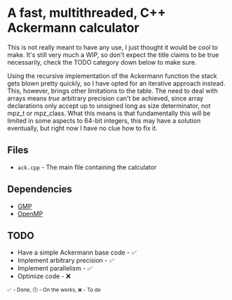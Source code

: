 # A fast, multithreaded, C++  Ackermann calculator

This is not really meant to have any use, I just thought it would be cool to
 make. It's still very much a WIP, so don't expect the title claims to be true
 necessarily, check the TODO category down below to make sure.

Using the recursive implementation of the Ackermann function the stack gets
blown pretty quickly, so I have opted for an iterative approach instead. This,
however, brings other limitations to the table. The need to deal with arrays
 means *true* arbitrary precision can't be achieved, since array declarations
only accept up to unsigned long as size determinator, not mpz_t or mpz_class.
What this means is that fundamentally this will be limited in some aspects to
64-bit integers, this may have a solution eventually, but right now I have no
clue how to fix it.

## Files

*   `ack.cpp` - The main file containing the calculator

## Dependencies

*   [GMP](https://gmplib.org/)
*   [OpenMP](http://openmp.org/wp/)

## TODO

*   Have a simple Ackermann base code - :white_check_mark:
*   Implement arbitrary precision - :white_check_mark:
*   Implement parallelism - :white_check_mark:
*   Optimize code - :x:

<sub>:white_check_mark: - Done, :clock4: - On the works,  :x: - To do</sub>
